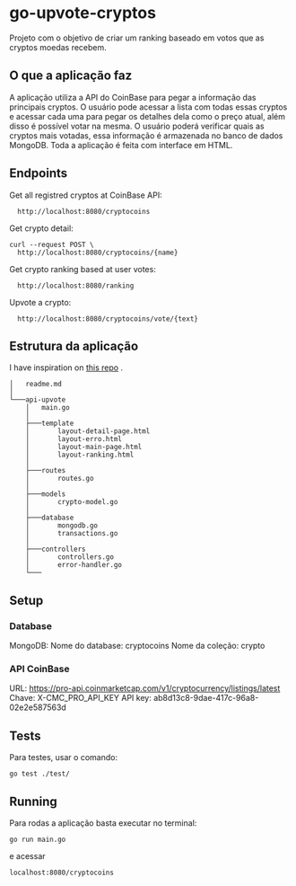# go-upvote-cryptos

Projeto com o objetivo de criar um ranking baseado em votos que as cryptos moedas recebem.

## O que a aplicação faz

A aplicação utiliza a API do CoinBase para pegar a informação das principais cryptos.
O usuário pode acessar a lista com todas essas cryptos e acessar cada uma para pegar os detalhes dela como o preço atual, além disso é possível votar na mesma.
O usuário poderá verificar quais as cryptos mais votadas, essa informação é armazenada no banco de dados MongoDB.
Toda a aplicação é feita com interface em HTML.

## Endpoints

Get all registred cryptos at CoinBase API:

```curl
  http://localhost:8080/cryptocoins
```

Get crypto detail:

```curl
curl --request POST \
  http://localhost:8080/cryptocoins/{name}
```

Get crypto ranking based at user votes:

```curl
  http://localhost:8080/ranking
```

Upvote a crypto:

```curl
  http://localhost:8080/cryptocoins/vote/{text} 
```

## Estrutura da aplicação

I have inspiration on [this repo](https://github.com/golang-standards/project-layout) .

```
│   readme.md
│
└───api-upvote
    │   main.go
    │
    ├───template
    │       layout-detail-page.html
    │       layout-erro.html
    │       layout-main-page.html
    │       layout-ranking.html
    │
    ├───routes
    │       routes.go
    │
    ├───models
    │       crypto-model.go
    │
    ├───database
    │       mongodb.go
    │       transactions.go
    │
    ├───controllers
    │       controllers.go
    │       error-handler.go
    └───
```
## Setup

### Database

MongoDB:
Nome do database: cryptocoins
Nome da coleção: crypto

### API CoinBase

URL: https://pro-api.coinmarketcap.com/v1/cryptocurrency/listings/latest
Chave: X-CMC_PRO_API_KEY
API key: ab8d13c8-9dae-417c-96a8-02e2e587563d

## Tests

Para testes, usar o comando:

```shell
go test ./test/
```

## Running

Para rodas a aplicação basta executar no terminal:

```shell
go run main.go 
```

e acessar

```curl
localhost:8080/cryptocoins 
```
